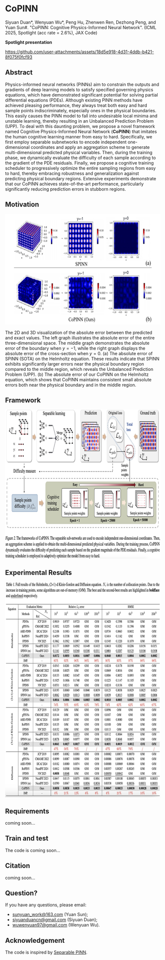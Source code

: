 # CoPINN

Siyuan Duan*, Wenyuan Wu*, Peng Hu, Zhenwen Ren, Dezhong Peng, and Yuan Sun#. "CoPINN: Cognitive Physics-Informed Neural Network". (ICML 2025, Spotlight (acc rate = 2.6%), JAX Code)

<!--
## 

:bangbang: **I’m actively seeking a PhD position for Fall 2026 entry.** If you believe my background aligns with your research needs, please feel free to contact me via email at siyuanduancn@gmail.com.

-->
**Spotlight presentation**

https://github.com/user-attachments/assets/18d5e918-4d31-4ddb-b421-8f075f0fcf93


## Abstract
Physics-informed neural networks (PINNs) aim to constrain the outputs and gradients of deep learning models to satisfy specified governing physics equations, which have demonstrated significant potential for solving partial differential equations (PDEs). Although existing PINN methods have achieved pleasing performance, they always treat both easy and hard sample points indiscriminately, especially ones in the physical boundaries. This easily causes the PINN model to fall into undesirable local minima and unstable learning, thereby resulting in an Unbalanced Prediction Problem (UPP). To deal with this daunting problem, we propose a novel framework named Cognitive Physics-Informed Neural Network (**CoPINN**) that imitates the human cognitive learning manner from easy to hard. Specifically, we first employ separable subnetworks to encode independent one-dimensional coordinates and apply an aggregation scheme to generate multi-dimensional predicted physical variables. Then, during the training phase, we dynamically evaluate the difficulty of each sample according to the gradient of the PDE residuals. Finally, we propose a cognitive training scheduler to progressively optimize the entire sampling regions from easy to hard, thereby embracing robustness and generalization against predicting physical boundary regions. Extensive experiments demonstrate that our CoPINN achieves state-of-the-art performance, particularly significantly reducing prediction errors in stubborn regions. 

## Motivation

<p align="center">
<img src="https://github.com/siyuancncd/CoPINN/blob/main/CoPINN_motivation.png" width="660" height="360">
</p>

The 2D and 3D visualization of the absolute error between the predicted and exact values. The left graph illustrates the absolute error of the entire three-dimensional space. The middle graph demonstrates the absolute error of the boundary when $y=-1$, while the right graph displays the absolute error of the cross-section when $y=0$. (a) The absolute error of SPINN (SOTA) on the Helmholtz equation. These results indicate that SPINN exhibits significantly larger errors near the physical boundary region compared to the middle region, which reveals the Unbalanced Prediction Problem (UPP). (b) The absolute error of our CoPINN on the Helmholtz equation, which shows that CoPINN maintains consistent small absolute errors both near the physical boundary and in the middle region.

## Framework

<p align="center">
<img src="https://github.com/siyuancncd/CoPINN/blob/main/CoPINN_framework.png" width="960" height="485">
</p>

## Experimental Results

<p align="center">
<img src="https://github.com/siyuancncd/CoPINN/blob/main/CoPINN_results.png" width="800" height="700">
</p>

## Requirements

coming soon...

## Train and test

The code is coming soon...

## Citation

coming soon...

## Question?

If you have any questions, please email:
* sunyuan_work@163.com (Yuan Sun);
* siyuanduancn@gmail.com (Siyuan Duan);
* wuwenyuan97@gmail.com (Wenyuan Wu).

## Acknowledgement

The code is inspired by [Separable PINN](https://github.com/stnamjef/SPINN).
